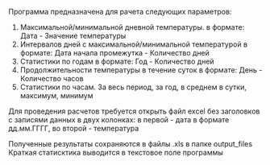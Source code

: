 Программа предназначена для рачета следующих параметров:
1) Максимальной/минимальной дневной температуры. в формате: Дата - Значение температуры
2) Интервалов дней с максимальной/минимальной температурой в формате: Дата начала промежутка - Количество дней
3) Статистики по годам в формате: Год - Количество дней
4) Продолжительности температуры в течение суток в формате: День - Количество часов
5) Статистики по часам. За весь период, за год, в среднем в сутки, максимум, минимум

Для проведения расчетов требуется открыть файл excel без заголовков с записями данных в двух колонках:
в первой - дата в формате дд.мм.ГГГГ, во второй - температура

Полученные результаты сохраняются в файлы .xls в папке output_files
Краткая статисктика выводится в текстовое поле программы
